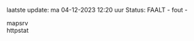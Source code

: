 laatste update: 
ma 04-12-2023 12:20   uur 
Status: FAALT - fout - 
<div class="service R">mapsrv</div><div class="service G">httpstat</div>